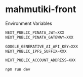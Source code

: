 # mahmutiki-front

Environment Variables

```ts
NEXT_PUBLIC_PINATA_JWT=XXX
NEXT_PUBLIC_PINATA_GATEWAY=XXX

GOOGLE_GENERATIVE_AI_API_KEY=XXX
NEXT_PUBLIC_IPFS_SUFFIX=XXX

NEXT_PUBLIC_ACCOUNT_ADDRESS=XXX
```

```bash
npm run dev
```
